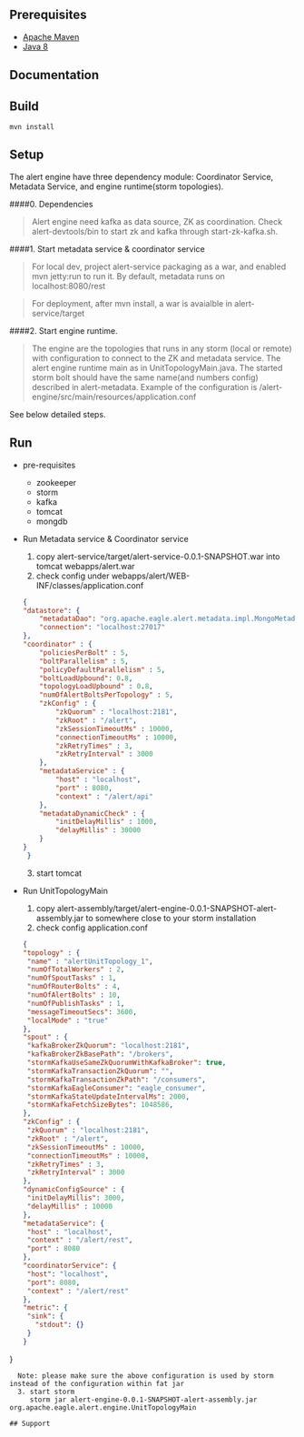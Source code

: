 <!--
{% comment %}
Licensed to the Apache Software Foundation (ASF) under one or more
contributor license agreements.  See the NOTICE file distributed with
this work for additional information regarding copyright ownership.
The ASF licenses this file to you under the Apache License, Version 2.0
(the "License"); you may not use this file except in compliance with
the License.  You may obtain a copy of the License at

http://www.apache.org/licenses/LICENSE-2.0

Unless required by applicable law or agreed to in writing, software
distributed under the License is distributed on an "AS IS" BASIS,
WITHOUT WARRANTIES OR CONDITIONS OF ANY KIND, either express or implied.
See the License for the specific language governing permissions and
limitations under the License.
{% endcomment %}
-->

## Prerequisites

* [Apache Maven](https://maven.apache.org/)
* [Java 8](http://www.oracle.com/technetwork/java/javase/downloads/jdk8-downloads-2133151.html)

## Documentation


## Build

    mvn install
    
## Setup
The alert engine have three dependency module: Coordinator Service, Metadata Service, and engine runtime(storm topologies).

####0. Dependencies
> Alert engine need kafka as data source, ZK as coordination. Check alert-devtools/bin to start zk and kafka through start-zk-kafka.sh.

####1. Start metadata service & coordinator service
> For local dev, project alert-service packaging as a war, and enabled mvn jetty:run to run it. By default, metadata runs on localhost:8080/rest

> For deployment, after mvn install, a war is avaialble in alert-service/target

####2. Start engine runtime.
> The engine are the topologies that runs in any storm (local or remote) with configuration to connect to the ZK and metadata service. The alert engine runtime main as in UnitTopologyMain.java. The started storm bolt should have the same name(and numbers config) described in alert-metadata. Example of the configuration is /alert-engine/src/main/resources/application.conf 

See below detailed steps.


## Run
* pre-requisites
  * zookeeper
  * storm
  * kafka
  * tomcat
  * mongdb

* Run Metadata service & Coordinator service
    1. copy alert-service/target/alert-service-0.0.1-SNAPSHOT.war into tomcat webapps/alert.war
    2. check config under webapps/alert/WEB-INF/classes/application.conf
    ```json
    {
	"datastore": {
		"metadataDao": "org.apache.eagle.alert.metadata.impl.MongoMetadataDaoImpl",
		"connection": "localhost:27017"
	},
	"coordinator" : {
		"policiesPerBolt" : 5,
		"boltParallelism" : 5,
		"policyDefaultParallelism" : 5,
		"boltLoadUpbound": 0.8,
		"topologyLoadUpbound" : 0.8,
		"numOfAlertBoltsPerTopology" : 5,
		"zkConfig" : {
			"zkQuorum" : "localhost:2181",
			"zkRoot" : "/alert",
			"zkSessionTimeoutMs" : 10000,
			"connectionTimeoutMs" : 10000,
			"zkRetryTimes" : 3,
			"zkRetryInterval" : 3000
		},
		"metadataService" : {
			"host" : "localhost",
			"port" : 8080,
			"context" : "/alert/api"
		},
		"metadataDynamicCheck" : {
			"initDelayMillis" : 1000,
			"delayMillis" : 30000
		}
	}
     }
    ```
    
    3. start tomcat
    
* Run UnitTopologyMain
    1. copy alert-assembly/target/alert-engine-0.0.1-SNAPSHOT-alert-assembly.jar to somewhere close to your storm installation
    2. check config application.conf
   ```json
  {
  "topology" : {
    "name" : "alertUnitTopology_1",
    "numOfTotalWorkers" : 2,
    "numOfSpoutTasks" : 1,
    "numOfRouterBolts" : 4,
    "numOfAlertBolts" : 10,
    "numOfPublishTasks" : 1,
    "messageTimeoutSecs": 3600,
    "localMode" : "true"
  },
  "spout" : {
    "kafkaBrokerZkQuorum": "localhost:2181",
    "kafkaBrokerZkBasePath": "/brokers",
    "stormKafkaUseSameZkQuorumWithKafkaBroker": true,
    "stormKafkaTransactionZkQuorum": "",
    "stormKafkaTransactionZkPath": "/consumers",
    "stormKafkaEagleConsumer": "eagle_consumer",
    "stormKafkaStateUpdateIntervalMs": 2000,
    "stormKafkaFetchSizeBytes": 1048586,
  },
  "zkConfig" : {
    "zkQuorum" : "localhost:2181",
    "zkRoot" : "/alert",
    "zkSessionTimeoutMs" : 10000,
    "connectionTimeoutMs" : 10000,
    "zkRetryTimes" : 3,
    "zkRetryInterval" : 3000
  },
  "dynamicConfigSource" : {
    "initDelayMillis": 3000,
    "delayMillis" : 10000
  },
  "metadataService": {
    "host" : "localhost",
    "context" : "/alert/rest",
    "port" : 8080
  },
  "coordinatorService": {
    "host": "localhost",
    "port": 8080,
    "context" : "/alert/rest"
  },
  "metric": {
    "sink": {
      "stdout": {}
    }
  }
}
```
  Note: please make sure the above configuration is used by storm instead of the configuration within fat jar
  3. start storm
     storm jar alert-engine-0.0.1-SNAPSHOT-alert-assembly.jar org.apache.eagle.alert.engine.UnitTopologyMain

## Support

